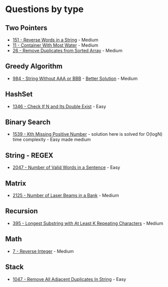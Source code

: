 # Questions by type

## Two Pointers
- [151 - Reverse Words in a String](https://leetcode.com/problems/reverse-words-in-a-string/description/) - Medium
- [11 - Container With Most Water](https://leetcode.com/problems/container-with-most-water/description/) - Medium
- [26 - Remove Duplicates from Sorted Array](https://leetcode.com/problems/remove-duplicates-from-sorted-array/description/) - Medium

## Greedy Algorithm
- [984 - String Without AAA or BBB](https://leetcode.com/problems/string-without-aaa-or-bbb/description/) - [Better Solution](https://leetcode.com/problems/string-without-aaa-or-bbb/solutions/226649/java-c-and-python-simple-greedy/) - Medium

## HashSet
- [1346 - Check If N and Its Double Exist](https://leetcode.com/problems/check-if-n-and-its-double-exist/description/) - Easy

## Binary Search
- [1539 - Kth Missing Positive Number](https://leetcode.com/problems/kth-missing-positive-number/description/) - solution here is solved for O(logN) time complexity - Easy made medium

## String - REGEX
- [2047 - Number of Valid Words in a Sentence](https://leetcode.com/problems/number-of-valid-words-in-a-sentence/description/) - Easy

## Matrix
- [2125 - Number of Laser Beams in a Bank](https://leetcode.com/problems/number-of-laser-beams-in-a-bank/description/) - Medium

## Recursion
- [395 - Longest Substring with At Least K Repeating Characters](https://leetcode.com/problems/longest-substring-with-at-least-k-repeating-characters/description/) - Medium

## Math
- [7 - Reverse Integer](https://leetcode.com/problems/reverse-integer/description/) - Medium

## Stack
- [1047 - Remove All Adjacent Duplicates In String](https://leetcode.com/problems/remove-all-adjacent-duplicates-in-string/description/) - Easy